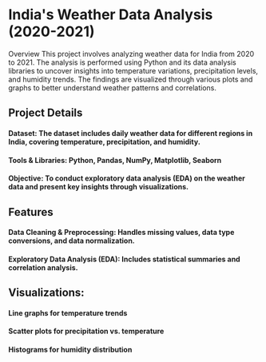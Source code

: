 # India's Weather Data Analysis (2020-2021)
Overview
This project involves analyzing weather data for India from 2020 to 2021. The analysis is performed using Python and its data analysis libraries to uncover insights into temperature variations, precipitation levels, and humidity trends. The findings are visualized through various plots and graphs to better understand weather patterns and correlations.

## Project Details
#### Dataset: The dataset includes daily weather data for different regions in India, covering temperature, precipitation, and humidity.
#### Tools & Libraries: Python, Pandas, NumPy, Matplotlib, Seaborn
#### Objective: To conduct exploratory data analysis (EDA) on the weather data and present key insights through visualizations.
## Features
#### Data Cleaning & Preprocessing: Handles missing values, data type conversions, and data normalization.
#### Exploratory Data Analysis (EDA): Includes statistical summaries and correlation analysis.
## Visualizations:
#### Line graphs for temperature trends
#### Scatter plots for precipitation vs. temperature
#### Histograms for humidity distribution
